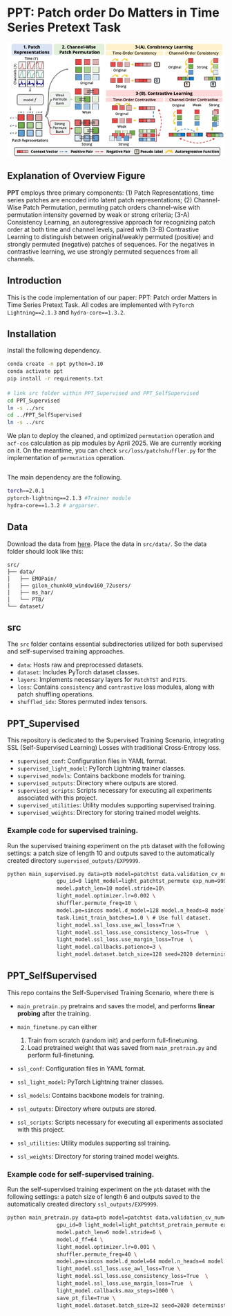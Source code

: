 # PPT: Patch order Do Matters in Time Series Pretext Task 
![Overview](./pic/overview.jpg)

## Explanation of Overview Figure
**PPT** employs three primary components: (1) Patch Representations, time series patches are encoded into latent patch representations; (2) Channel-Wise Patch Permutation, permuting patch orders channel-wise with permutation intensity governed by weak or strong criteria; (3-A) Consistency Learning, an autoregressive approach for recognizing patch order at both time and channel levels, paired with (3-B) Contrastive Learning to distinguish between original/weakly permuted (positive) and strongly permuted (negative) patches of sequences. For the negatives in contrastive learning, we use strongly permuted sequences from all channels. 

## Introduction
This is the code implementation of our paper: PPT: Patch order Matters in Time Series Pretext Task. All codes are implemented with `PyTorch Lightning==2.1.3` and `hydra-core==1.3.2`. 

## Installation
Install the following dependency. 
```bash
conda create -n ppt python=3.10
conda activate ppt
pip install -r requirements.txt

# link src folder within PPT_Supervised and PPT_SelfSupervised
cd PPT_Supervised 
ln -s ../src
cd ../PPT_SelfSupervised
ln -s ../src
```

We plan to deploy the cleaned, and optimized `permutation` operation and `acf-cos` calculation as pip modules by April 2025. We are currently working on it. On the meantime, you can check `src/loss/patchshuffler.py` for the implementation of `permutation` operation.
```bash
```

The main dependency are the following. 
```bash
torch==2.0.1
pytorch-lightning==2.1.3 #Trainer module
hydra-core==1.3.2 # argparser.
```
## Data
Download the data from [here](https://drive.google.com/drive/folders/1XqTu_EjU5VJva7tmSXKJLq8ymIo-5jBD?usp=sharing).
Place the data in `src/data/`. So the data folder should look like this:
```
src/
├── data/
│   ├── EMOPain/
│   ├── gilon_chunk40_window160_72users/
│   ├── ms_har/
│   └── PTB/
└── dataset/
```
## src
The `src` folder contains essential subdirectories utilized for both supervised and self-supervised training approaches.
- `data`: Hosts raw and preprocessed datasets.
- `dataset`: Includes PyTorch dataset classes.
- `layers`: Implements necessary layers for `PatchTST` and `PITS`.
- `loss`: Contains `consistency` and `contrastive` loss modules, along with patch shuffling operations.
- `shuffled_idx`: Stores permuted index tensors.

## PPT_Supervised
This repository is dedicated to the Supervised Training Scenario, integrating SSL (Self-Supervised Learning) Losses with traditional Cross-Entropy loss.

- `supervised_conf`: Configuration files in YAML format.
- `supervised_light_model`: PyTorch Lightning trainer classes.
- `supervised_models`: Contains backbone models for training.
- `supervised_outputs`: Directory where outputs are stored.
- `supervised_scripts`: Scripts necessary for executing all experiments associated with this project.
- `supervised_utilities`: Utility modules supporting supervised training.
- `supervised_weights`: Directory for storing trained model weights.

### Example code for supervised training.
Run the supervised training experiment on the `ptb` dataset with the following settings: a patch size of length 10 and outputs saved to the automatically created directory `supervised_outputs/EXP9999`.
```bash
python main_supervised.py data=ptb model=patchtst data.validation_cv_num=0 \
                gpu_id=0 light_model=light_patchtst_permute exp_num=9999 \
                model.patch_len=10 model.stride=10\
                light_model.optimizer.lr=0.002 \
                shuffler.permute_freq=10 \ 
                model.pe=sincos model.d_model=128 model.n_heads=8 model.n_layers=3 \
                task.limit_train_batches=1.0 \ # Use full dataset.
                light_model.ssl_loss.use_awl_loss=True \ 
                light_model.ssl_loss.use_consistency_loss=True  \
                light_model.ssl_loss.use_margin_loss=True  \
                light_model.callbacks.patience=3 \
                light_model.dataset.batch_size=128 seed=2020 deterministic=True
```

## PPT_SelfSupervised
This repo contains the Self-Supervised Training Scenario, where there is
- `main_pretrain.py` pretrains and saves the model,  and performs **linear probing** after the training. 
- `main_finetune.py` can either
    1. Train from scratch (random init) and perform full-finetuning.
    2. Load pretrained weight that was saved from `main_pretrain.py` and perform full-finetuning.

- `ssl_conf`: Configuration files in YAML format.
- `ssl_light_model`: PyTorch Lightning trainer classes.
- `ssl_models`: Contains backbone models for training.
- `ssl_outputs`: Directory where outputs are stored.
- `ssl_scripts`: Scripts necessary for executing all experiments associated with this project.
- `ssl_utilities`: Utility modules supporting ssl training.
- `ssl_weights`: Directory for storing trained model weights.


### Example code for self-supervised training.
Run the self-supervised training experiment on the `ptb` dataset with the following settings: a patch size of length 6 and outputs saved to the automatically created directory `ssl_outputs/EXP9999`.

```bash
python main_pretrain.py data=ptb model=patchtst data.validation_cv_num=0\
                gpu_id=0 light_model=light_patchtst_pretrain_permute exp_num=9999 \
                model.patch_len=6 model.stride=6 \
                model.d_ff=64 \
                light_model.optimizer.lr=0.001 \
                shuffler.permute_freq=40 \
                model.pe=sincos model.d_model=64 model.n_heads=4 model.n_layers=3 \
                light_model.ssl_loss.use_awl_loss=True \
                light_model.ssl_loss.use_consistency_loss=True  \
                light_model.ssl_loss.use_margin_loss=True  \
                light_model.callbacks.max_steps=1000 \
                save_pt_file=True \
                light_model.dataset.batch_size=32 seed=2020 deterministic=True &
```